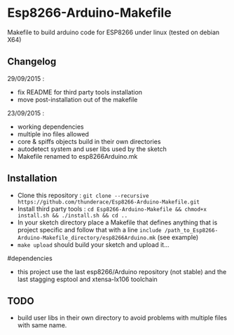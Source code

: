# Esp8266-Arduino-Makefile
Makefile to build arduino code for ESP8266 under linux (tested on debian X64)

## Changelog
29/09/2015 : 
- fix README for third party tools installation
- move post-installation out of the makefile

23/09/2015 : 
- working dependencies
- multiple ino files allowed
- core & spiffs objects build in their own directories
- autodetect system and user libs used by the sketch
- Makefile renamed to esp8266Arduino.mk

## Installation
- Clone this repository : `git clone --recursive https://github.com/thunderace/Esp8266-Arduino-Makefile.git`
- Install third party tools : `cd Esp8266-Arduino-Makefile && chmod+x install.sh && ./install.sh && cd ..` 
- In your sketch directory place a Makefile that defines anything that is project specific and follow that with a line `include /path_to_Esp8266-Arduino-Makefile_directory/esp8266Arduino.mk` (see example)
- `make upload` should build your sketch and upload it...

#dependencies
- this project use the last esp8266/Arduino repository (not stable) and the last stagging esptool and xtensa-lx106 toolchain

## TODO
- build user libs in their own directory to avoid problems with multiple files with same name.


